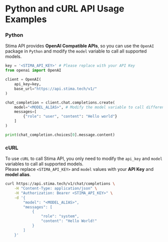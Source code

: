 # Python and cURL API Usage Examples

### Python

Stima API provides **OpenAI Compatible APIs**, so you can use the `OpenAI` package in `Python` and modify the `model` variable to call all supported models.

```python
key = '<STIMA_API_KEY>' # Please replace with your API Key
from openai import OpenAI

client = OpenAI(
    api_key=key,
    base_url="https://api.stima.tech/v1/"
)

chat_completion = client.chat.completions.create(
    model="<MODEL_ALIAS>", # Modify the model variable to call different models
    messages=[
        {"role": "user", "content": "Hello world"}
    ]
)

print(chat_completion.choices[0].message.content)

```

### cURL

To use `cURL` to call Stima API, you only need to modify the `api_key` and `model` variables to call all supported models.  
Please replace `<STIMA_API_KEY>` and `model` values with your **API Key** and **model alias**.

```bash
curl https://api.stima.tech/v1/chat/completions \
    -H "Content-Type: application/json" \
    -H "Authorization: Bearer <STIMA_API_KEY>" \
    -d '{
        "model": "<MODEL_ALIAS>",
        "messages": [
            {
                "role": "system",
                "content": "Hello World!"
            }
        ]
    }'

``` 